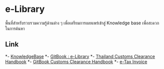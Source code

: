 # e-Library

พื้นที่สำหรับรวบรวมความรู้ด้านต่าง ๆ เพื่อเตรียมการเผยแพร่เข้าสู่ Knowledge base เพื่อสะดวกในการค้นหา

## Link

*- [KnowledgeBase](https://e_libraly.gitlab.io/knowledge_base/)
*- [GitBook : e-Library](https://yo-sarawut.gitbook.io/knowledge-base/)
*- [Thailand Customs Clearance Handbook](https://ecs_knowledge_center.gitlab.io/e-customs/)
*- [GitBook Customs Clearance Handbook](https://e-customs.gitbook.io/customs-clearance/)
*- [e-Tax Invoice](https://ecs-rd.gitbook.io/e-tax-invoice/)

<!--stackedit_data:
eyJoaXN0b3J5IjpbMTUzODc4MTAwN119
-->